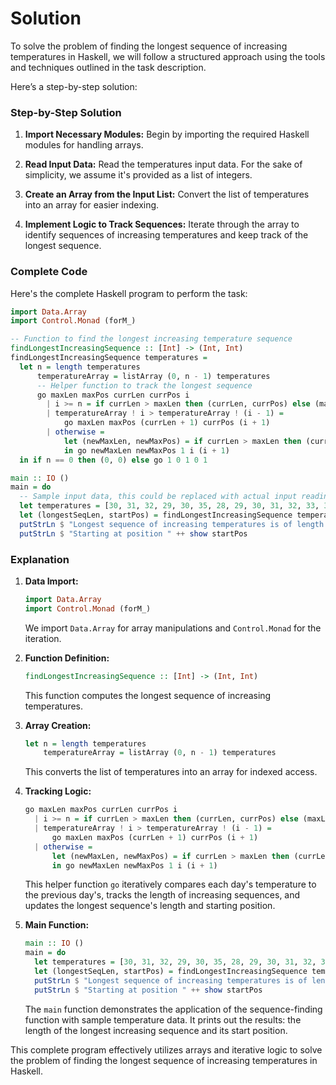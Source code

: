 # Solution

To solve the problem of finding the longest sequence of increasing temperatures in Haskell, we will follow a structured approach using the tools and techniques outlined in the task description.

Here’s a step-by-step solution:

### Step-by-Step Solution

1. **Import Necessary Modules:**
   Begin by importing the required Haskell modules for handling arrays.

2. **Read Input Data:**
   Read the temperatures input data. For the sake of simplicity, we assume it's provided as a list of integers.

3. **Create an Array from the Input List:**
   Convert the list of temperatures into an array for easier indexing.

4. **Implement Logic to Track Sequences:**
   Iterate through the array to identify sequences of increasing temperatures and keep track of the longest sequence.

### Complete Code

Here's the complete Haskell program to perform the task:

```haskell
import Data.Array
import Control.Monad (forM_)

-- Function to find the longest increasing temperature sequence
findLongestIncreasingSequence :: [Int] -> (Int, Int)
findLongestIncreasingSequence temperatures =
  let n = length temperatures
      temperatureArray = listArray (0, n - 1) temperatures
      -- Helper function to track the longest sequence
      go maxLen maxPos currLen currPos i
        | i >= n = if currLen > maxLen then (currLen, currPos) else (maxLen, maxPos)
        | temperatureArray ! i > temperatureArray ! (i - 1) = 
            go maxLen maxPos (currLen + 1) currPos (i + 1)
        | otherwise = 
            let (newMaxLen, newMaxPos) = if currLen > maxLen then (currLen, currPos) else (maxLen, maxPos)
            in go newMaxLen newMaxPos 1 i (i + 1)
  in if n == 0 then (0, 0) else go 1 0 1 0 1

main :: IO ()
main = do
  -- Sample input data, this could be replaced with actual input reading logic
  let temperatures = [30, 31, 32, 29, 30, 35, 28, 29, 30, 31, 32, 33, 34, 30, 31]
  let (longestSeqLen, startPos) = findLongestIncreasingSequence temperatures
  putStrLn $ "Longest sequence of increasing temperatures is of length " ++ show longestSeqLen
  putStrLn $ "Starting at position " ++ show startPos
```

### Explanation

1. **Data Import:**
   ```haskell
   import Data.Array
   import Control.Monad (forM_)
   ```
   We import `Data.Array` for array manipulations and `Control.Monad` for the iteration.

2. **Function Definition:**
   ```haskell
   findLongestIncreasingSequence :: [Int] -> (Int, Int)
   ```
   This function computes the longest sequence of increasing temperatures.

3. **Array Creation:**
   ```haskell
   let n = length temperatures
       temperatureArray = listArray (0, n - 1) temperatures
   ```
   This converts the list of temperatures into an array for indexed access.

4. **Tracking Logic:**
   ```haskell
   go maxLen maxPos currLen currPos i
     | i >= n = if currLen > maxLen then (currLen, currPos) else (maxLen, maxPos)
     | temperatureArray ! i > temperatureArray ! (i - 1) = 
         go maxLen maxPos (currLen + 1) currPos (i + 1)
     | otherwise = 
         let (newMaxLen, newMaxPos) = if currLen > maxLen then (currLen, currPos) else (maxLen, maxPos)
         in go newMaxLen newMaxPos 1 i (i + 1)
   ```
   This helper function `go` iteratively compares each day's temperature to the previous day's, tracks the length of increasing sequences, and updates the longest sequence's length and starting position.

5. **Main Function:**
   ```haskell
   main :: IO ()
   main = do
     let temperatures = [30, 31, 32, 29, 30, 35, 28, 29, 30, 31, 32, 33, 34, 30, 31]
     let (longestSeqLen, startPos) = findLongestIncreasingSequence temperatures
     putStrLn $ "Longest sequence of increasing temperatures is of length " ++ show longestSeqLen
     putStrLn $ "Starting at position " ++ show startPos
   ```
   The `main` function demonstrates the application of the sequence-finding function with sample temperature data. It prints out the results: the length of the longest increasing sequence and its start position.

This complete program effectively utilizes arrays and iterative logic to solve the problem of finding the longest sequence of increasing temperatures in Haskell.